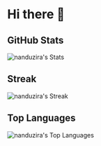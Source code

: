 # Hi there 👋

## GitHub Stats

![nanduzira's Stats](https://github-readme-stats.vercel.app/api?username=nanduzira&theme=dark&show_icons=true&hide_border=false&count_private=true)

## Streak

![nanduzira's Streak](https://github-readme-streak-stats.herokuapp.com/?user=nanduzira&theme=dark&hide_border=false)

## Top Languages

![nanduzira's Top Languages](https://github-readme-stats.vercel.app/api/top-langs/?username=nanduzira&theme=dark&show_icons=true&hide_border=false&layout=compact)

<!--
**nanduzira/nanduzira** is a ✨ _special_ ✨ repository because its `README.md` (this file) appears on your GitHub profile.

Here are some ideas to get you started:

- 🔭 I’m currently working on ...
- 🌱 I’m currently learning ...
- 👯 I’m looking to collaborate on ...
- 🤔 I’m looking for help with ...
- 💬 Ask me about ...
- 📫 How to reach me: ...
- 😄 Pronouns: ...
- ⚡ Fun fact: ...
-->
